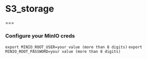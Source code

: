 # S3_storage
===
### Configure your MinIO creds
`export MINIO_ROOT_USER=your value (more than 8 digits)`
`export MINIO_ROOT_PASSWORD=your value (more than 8 digits)`

